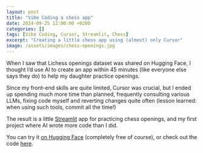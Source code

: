 ```yaml
---
layout: post
title: "Vibe Coding a chess app"
date: 2024-09-25 12:00:00 +0200
categories: []
tags: [Vibe Coding, Cursor, Streamlit, Chess]
excerpt: "Creating a little chess app using (almost) only Cursor"
image: /assets/images/chess-openings.jpg
---
```


When I saw that Lichess openings dataset was shared on Hugging Face, I thought I’d use AI to create an app within 45 minutes (like everyone else says they do) to help my daughter practice openings.

Since my front-end skills are quite limited, Cursor was crucial, but I ended up spending much more time than planned, frequently consulting various LLMs, fixing code myself and reverting changes quite often (lesson learned: when using such tools, commit all the time!)

The result is a little [Streamlit](https://streamlit.io/) app for practicing chess openings, and my first project where AI wrote more code than I did.

You can try it [on Hugging Face](https://huggingface.co/spaces/shachar/chess-openings) (completely free of course), or check out the code [here](https://huggingface.co/spaces/shachar/chess-openings/tree/main).
